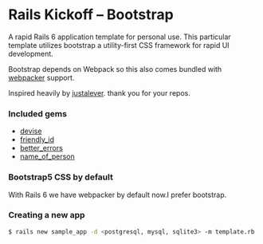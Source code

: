 # Rails Kickoff – Bootstrap
A rapid Rails 6 application template for personal use. This particular template utilizes bootstrap a utility-first CSS framework for rapid UI development.

Bootstrap depends on Webpack so this also comes bundled with [webpacker](https://github.com/rails/webpacker) support.

Inspired heavily by [justalever](https://github.com/justalever/kickoff_tailwind). thank you for your repos.

### Included gems

- [devise](https://github.com/plataformatec/devise)
- [friendly_id](https://github.com/norman/friendly_id)
- [better_errors](https://github.com/BetterErrors/better_errors)
- [name_of_person](https://github.com/basecamp/name_of_person)

### Bootstrap5 CSS by default
With Rails 6 we have webpacker by default now.I prefer bootstrap.

### Creating a new app

```bash
$ rails new sample_app -d <postgresql, mysql, sqlite3> -m template.rb
```

